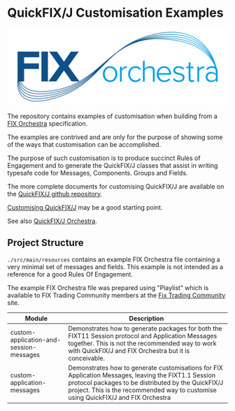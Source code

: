 # QuickFIX/J Customisation Examples 

![](./FIXorchestraLogo.png)

The repository contains examples of customisation when building from a [FIX Orchestra](https://github.com/quickfix-j/quickfixj-orchestra) specification.

The examples are contrived and are only for the purpose of showing some of the ways that customisation can be accomplished.

The purpose of such customisation is to produce succinct Rules of Engagement and to generate the QuickFIX/J classes that 
assist in writing typesafe code for Messages, Components. Groups and Fields.

The more complete documents for customising QuickFIX/J are available on the 
[QuickFIX/J github repository](https://github.com/quickfix-j/quickfixj).

[Customising QuickFIX/J](https://github.com/quickfix-j/quickfixj/blob/master/customising-quickfixj.md) may be a good starting point.

See also [QuickFIX/J Orchestra](https://github.com/quickfix-j/quickfixj-orchestra).

## Project Structure

`./src/main/resources` contains an example FIX Orchestra file containing a very minimal set of messages and fields.
This example is not intended as a reference for a good Rules Of Engagement.

The example FIX Orchestra file was prepared using "Playlist" which is available to FIX Trading Community members at the
[Fix Trading Community](https://www.fixtrading.org/) site.

| Module                                  | Description                                                                                                                                                                                                                                            |
|-----------------------------------------|--------------------------------------------------------------------------------------------------------------------------------------------------------------------------------------------------------------------------------------------------------|
| custom-application-and-session-messages | Demonstrates how to generate packages for both the FIXT11 Session protocol and Application Messages together. This is not the recommended way to work with QuickFIX/J and FIX Orchestra but it is conceivable.                                         |
| custom-application-messages             | Demonstrates how to generate customisations for FIX Application Messages, leaving the FIXT1.1 Session protocol packages to be distributed by the QuickFIX/J project. This is the recommended way to customise using QuickFIX/J and FIX Orchestra |

